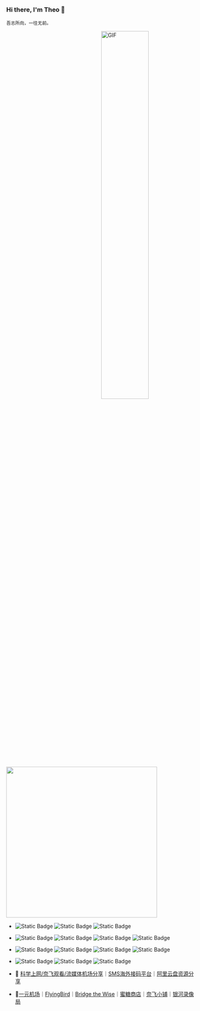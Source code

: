 ### Hi there, I'm Theo 👋
```
吾志所向，一往无前。
```
<a><img align="right" z width="50%" alt="GIF" src="https://m.theovan.cn/img/2016-05-15_iOd_ij.gif" /></a>
<a><img width="400" src="https://github-readme-stats.vercel.app/api?username=Theo-messi&show_icons=true&" /></a>

- ![Static Badge](https://img.shields.io/badge/Javascript-3a3c3b?style=flat-square&logo=Javascript&labelColor=3a3c3b)
![Static Badge](https://img.shields.io/badge/TypeScript-3a3c3b?style=flat-square&logo=TypeScript&labelColor=3a3c3b)
![Static Badge](https://img.shields.io/badge/HTML5-3a3c3b?style=flat-square&logo=html5&labelColor=3a3c3b)
- ![Static Badge](https://img.shields.io/badge/Node.js-3a3c3b?style=flat-square&logo=node.js&labelColor=3a3c3b)
![Static Badge](https://img.shields.io/badge/Next.js-3a3c3b?style=flat-square&logo=next.js&labelColor=3a3c3b)
![Static Badge](https://img.shields.io/badge/Vue.js-3a3c3b?style=flat-square&logo=vue.js&labelColor=3a3c3b)
![Static Badge](https://img.shields.io/badge/Vitepress-3a3c3b?style=flat-square&logo=vite&labelColor=3a3c3b)
- ![Static Badge](https://img.shields.io/badge/NPM-3a3c3b?style=flat-square&logo=NPM&labelColor=3a3c3b)
![Static Badge](https://img.shields.io/badge/PNPM-3a3c3b?style=flat-square&logo=PNPM&labelColor=3a3c3b)
![Static Badge](https://img.shields.io/badge/YARN-3a3c3b?style=flat-square&logo=YARN&labelColor=3a3c3b)
![Static Badge](https://img.shields.io/badge/Git-3a3c3b?style=flat-square&logo=git&labelColor=3a3c3b)
- ![Static Badge](https://img.shields.io/badge/Oracle-3a3c3b?style=flat-square&logo=Oracle&labelColor=3a3c3b)
![Static Badge](https://img.shields.io/badge/Google_Cloud-3a3c3b?style=flat-square&logo=googlecloud&labelColor=3a3c3b)
![Static Badge](https://img.shields.io/badge/Markdown-3a3c3b?style=flat-square&logo=markdown&labelColor=3a3c3b)


- :memo: [科学上网/奈飞观看/流媒体机场分享](https://theovan.cn)｜[SMS海外接码平台](https://sms-activate.org/?ref=8170513)｜[阿里云盘资源分享](https://theovan.cn/shared/Ali-shared)
- :pushpin:[一元机场](https://xn--4gq62f52gdss.ink/#/register?code=tFcXfJEu)｜[FlyingBird](https://fbinv01.fbaff.cc/auth/register?code=RZP3)｜[Bridge the Wise](https://patriot.ninja/aff.php?aff=1471)｜[蜜糖商店](https://metshop.cn?referrerUserNo=MTU51076)｜[奈飞小铺](https://ihezu.love/UKTer6)｜[银河录像局](https://nf.video/kaIuE)
